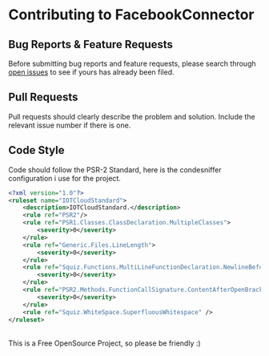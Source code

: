 Contributing to FacebookConnector
=========================
## Bug Reports & Feature Requests
Before submitting bug reports and feature requests, please search through [open issues](https://github.com/boscho87/facebook-connector/issues) to see if yours has already been filed.

## Pull Requests
Pull requests should clearly describe the problem and solution. Include the relevant issue number if there is one.

## Code Style
Code should follow the PSR-2 Standard, here is the condesniffer configuration i use for the project.

```xml
<?xml version="1.0"?>
<ruleset name="IOTCloudStandard">
    <description>IOTCloudStandard.</description>
    <rule ref="PSR2"/>
    <rule ref="PSR1.Classes.ClassDeclaration.MultipleClasses">
        <severity>0</severity>
    </rule>
    <rule ref="Generic.Files.LineLength">
        <severity>0</severity>
    </rule>
    <rule ref="Squiz.Functions.MultiLineFunctionDeclaration.NewlineBeforeOpenBrace">
        <severity>0</severity>
    </rule>
    <rule ref="PSR2.Methods.FunctionCallSignature.ContentAfterOpenBracket">
        <severity>0</severity>
    </rule>
    <rule ref="Squiz.WhiteSpace.SuperfluousWhitespace" />
</ruleset>
``` 

<br>
This is a Free OpenSource Project, so please be friendly :)
